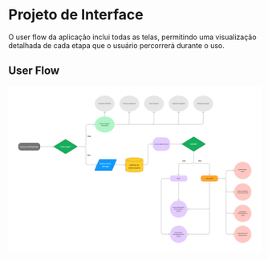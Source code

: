 # Projeto de Interface

O user flow da aplicação inclui todas as telas, permitindo uma visualização detalhada de cada etapa que o usuário percorrerá durante o uso.

## User Flow

![user-flow](./img/user-flow.jpg)

